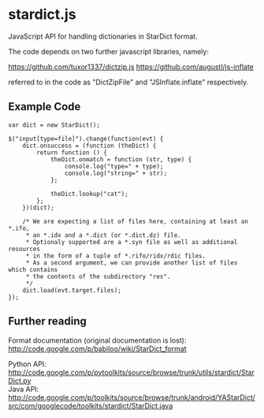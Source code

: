 stardict.js
==========

JavaScript API for handling dictionaries in StarDict format.

The code depends on two further javascript libraries, namely:

https://github.com/tuxor1337/dictzip.js
https://github.com/augustl/js-inflate

referred to in the code as "DictZipFile" and "JSInflate.inflate" respectively.

Example Code
---

    var dict = new StarDict();
    
    $("input[type=file]").change(function(evt) {
        dict.onsuccess = (function (theDict) {
            return function () {
                theDict.onmatch = function (str, type) {
                    console.log("type=" + type);
                    console.log("string=" + str);
                };
                
                theDict.lookup("cat");
            };
        })(dict);
        
        /* We are expecting a list of files here, containing at least an *.ifo,
         * an *.idx and a *.dict (or *.dict.dz) file.
         * Optionaly supported are a *.syn file as well as additional resources
         * in the form of a tuple of *.rifo/ridx/rdic files.
         * As a second argument, we can provide another list of files which contains
         * the contents of the subdirectory "res".
         */
        dict.load(evt.target.files);
    });


Further reading
---

Format documentation (original documentation is lost): http://code.google.com/p/babiloo/wiki/StarDict_format
 
Python API: http://code.google.com/p/pytoolkits/source/browse/trunk/utils/stardict/StarDict.py  
Java API: http://code.google.com/p/toolkits/source/browse/trunk/android/YAStarDict/src/com/googlecode/toolkits/stardict/StarDict.java
